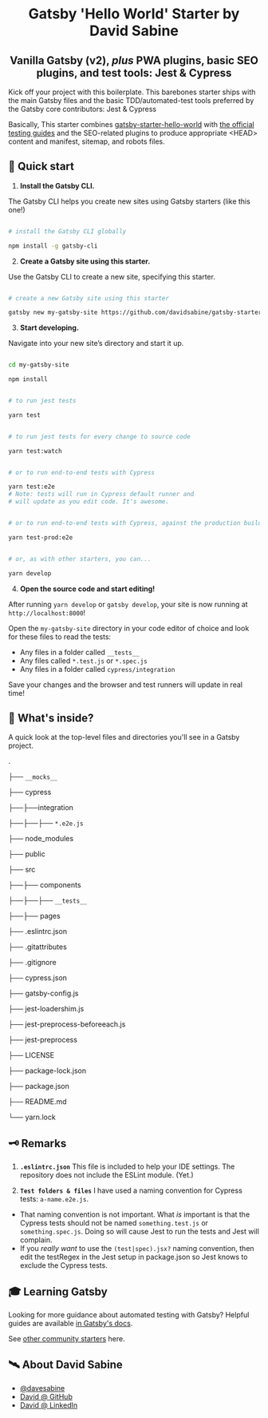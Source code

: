 <h1 align="center">Gatsby 'Hello World' Starter by David Sabine</h1>
<h2 align="center">Vanilla Gatsby (v2), <em>plus</em> PWA plugins, basic SEO plugins, and test tools: Jest &amp; Cypress</h2>
 
Kick off your project with this boilerplate. This barebones starter ships with the main Gatsby files and the basic TDD/automated-test tools preferred by the Gatsby core contributors: Jest &amp; Cypress

Basically, This starter combines [gatsby-starter-hello-world](https://github.com/gatsbyjs/gatsby-starter-hello-world) with [the official testing guides](https://next.gatsbyjs.org/docs/testing/) and the SEO-related plugins to produce appropriate &lt;HEAD&gt; content and manifest, sitemap, and robots files.
  

## 🚀 Quick start

1.  **Install the Gatsby CLI.**

The Gatsby CLI helps you create new sites using Gatsby starters (like this one!)

```sh

# install the Gatsby CLI globally

npm install -g gatsby-cli

```

2.  **Create a Gatsby site using this starter.**

Use the Gatsby CLI to create a new site, specifying this starter.

```sh

# create a new Gatsby site using this starter

gatsby new my-gatsby-site https://github.com/davidsabine/gatsby-starter

```

3.  **Start developing.**

Navigate into your new site’s directory and start it up.

```sh

cd my-gatsby-site

npm install


# to run jest tests

yarn test


# to run jest tests for every change to source code

yarn test:watch


# or to run end-to-end tests with Cypress

yarn test:e2e
# Note: tests will run in Cypress default runner and
# will update as you edit code. It's awesome.


# or to run end-to-end tests with Cypress, against the production build

yarn test-prod:e2e


# or, as with other starters, you can...

yarn develop

```

4.  **Open the source code and start editing!**

After running `yarn develop` or `gatsby develop`, your site is now running at `http://localhost:8000`!

Open the `my-gatsby-site` directory in your code editor of choice and look for these files to read the tests:

- Any files in a folder called `__tests__`
- Any files called `*.test.js` or `*.spec.js`
- Any files in a folder called `cypress/integration`

Save your changes and the browser and test runners will update in real time!


## 🧐 What's inside?

A quick look at the top-level files and directories you'll see in a Gatsby project.

.

├── `__mocks__`

├── cypress

├──├──integration

├──├──├── `*.e2e.js`

├── node_modules

├── public

├── src

├──├── components

├──├──├── `__tests__`

├──├── pages

├── .eslintrc.json

├── .gitattributes

├── .gitignore

├── cypress.json

├── gatsby-config.js

├── jest-loadershim.js

├── jest-preprocess-beforeeach.js

├── jest-preprocess

├── LICENSE

├── package-lock.json

├── package.json

├── README.md

└── yarn.lock

## 🗝 Remarks

1. **`.eslintrc.json`** This file is included to help your IDE settings.  The repository does not include the ESLint module. (Yet.)

2. **`Test folders & files`** I have used a naming convention for Cypress tests: `a-name.e2e.js`.
- That naming convention is not important. What *is* important is that the Cypress tests should not be named `something.test.js` or `something.spec.js`.  Doing so will cause Jest to run the tests and Jest will complain.
- If you *really want* to use the `(test|spec).jsx?` naming convention, then edit the testRegex in the Jest setup in package.json so Jest knows to exclude the Cypress tests.

## 🎓 Learning Gatsby

Looking for more guidance about automated testing with Gatsby? Helpful guides are available [in Gatsby's docs](https://next.gatsbyjs.org/docs/testing/).

See <a  href="//next.gatsbyjs.org/docs/gatsby-starters/">other community starters</a> here.

## 🛰 About David Sabine

- [@davesabine](//twitter.com/DaveSabine)
- [David @ GitHub](//github.com/DavidSabine)
- [David @ LinkedIn](//ca.linkedin.com/in/davidsabine)
